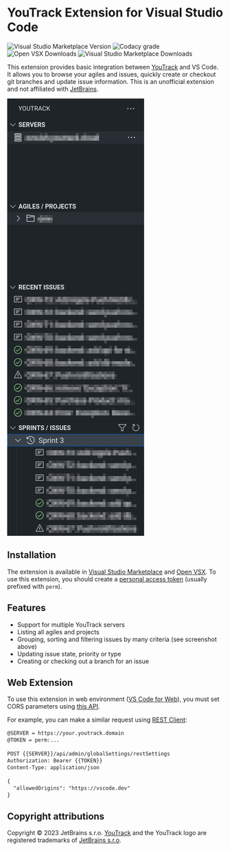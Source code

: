 # YouTrack Extension for Visual Studio Code

![Visual Studio Marketplace Version](https://img.shields.io/visual-studio-marketplace/v/maximtrp.youtrack-ext)
![Codacy grade](https://img.shields.io/codacy/grade/d2f684dbb93c4e4fa59bc611a18e052a)
![Open VSX Downloads](https://img.shields.io/open-vsx/dt/maximtrp/youtrack-ext?label=downloads:+OpenVSX)
![Visual Studio Marketplace Downloads](https://img.shields.io/visual-studio-marketplace/d/maximtrp.youtrack-ext?label=downloads:+VSM)

This extension provides basic integration between [YouTrack](https://www.jetbrains.com/youtrack/) and VS Code. It allows you to browse your agiles and issues, quickly create or checkout git branches and update issue information. This is an unofficial extension and not affiliated with [JetBrains](#copyright-attributions).

![Screenshot](resources/screenshot.png)

## Installation

The extension is available in [Visual Studio Marketplace](https://marketplace.visualstudio.com/items?itemName=maximtrp.youtrack-ext) and [Open VSX](https://open-vsx.org/extension/maximtrp/youtrack-ext).
To use this extension, you should create a [personal access token](https://www.jetbrains.com/help/youtrack/standalone/Manage-Permanent-Token.html#obtain-permanent-token) (usually prefixed with `perm`).

## Features

* Support for multiple YouTrack servers
* Listing all agiles and projects
* Grouping, sorting and filtering issues by many criteria (see screenshot above)
* Updating issue state, priority or type
* Creating or checking out a branch for an issue

## Web Extension

To use this extension in web environment ([VS Code for Web](https://vscode.dev/)), you must set CORS parameters using [this API](https://www.jetbrains.com/help/youtrack/devportal/resource-api-admin-globalSettings-restSettings.html).

For example, you can make a similar request using [REST Client](https://marketplace.visualstudio.com/items?itemName=humao.rest-client):

```
@SERVER = https://your.youtrack.domain
@TOKEN = perm:...

POST {{SERVER}}/api/admin/globalSettings/restSettings
Authorization: Bearer {{TOKEN}}
Content-Type: application/json

{
  "allowedOrigins": "https://vscode.dev"
}
```

## Copyright attributions

Copyright © 2023 JetBrains s.r.o. [YouTrack](https://www.jetbrains.com/youtrack/) and the YouTrack logo are registered trademarks of [JetBrains s.r.o](https://www.jetbrains.com).
